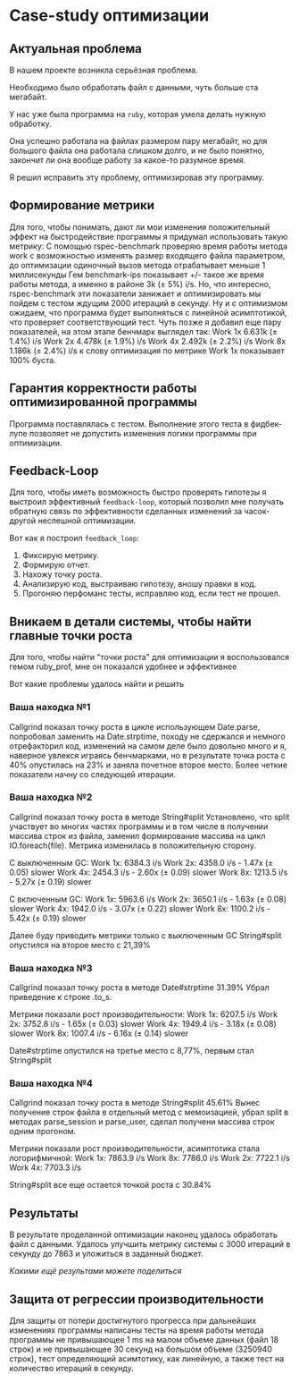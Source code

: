 # Case-study оптимизации

## Актуальная проблема
В нашем проекте возникла серьёзная проблема.

Необходимо было обработать файл с данными, чуть больше ста мегабайт.

У нас уже была программа на `ruby`, которая умела делать нужную обработку.

Она успешно работала на файлах размером пару мегабайт, но для большого файла она работала слишком долго, и не было понятно, закончит ли она вообще работу за какое-то разумное время.

Я решил исправить эту проблему, оптимизировав эту программу.

## Формирование метрики
Для того, чтобы понимать, дают ли мои изменения положительный эффект на быстродействие программы я придумал использовать такую метрику: 
С помощью rspec-benchmark проверяю время работы метода work с возможностью изменять размер входящего файла параметром, до оптимизации одиночный вызов метода отрабатывает меньше 1 миллисекунды
Гем benchmark-ips показывает +/- такое же время работы метода, а именно в районе 3k (± 5%) i/s. Но, что интересно, rspec-benchmark эти показатели занижает и оптимизировать мы пойдем с тестом 
ждущим 2000 итераций в секунду. Ну и с оптимизмом ожидаем, что программа будет выполняться с линейной асимптотикой, что проверяет соответствующий тест.
Чуть позже я добавил еще пару показателей, на этом этапе бенчмарк выглядел так:
Work 1x      6.631k (± 1.4%) i/s
Work 2x      4.478k (± 1.9%) i/s
Work 4x      2.492k (± 2.2%) i/s
Work 8x      1.186k (± 2.4%) i/s
к слову оптимизация по метрике Work 1x показывает 100% буста.

## Гарантия корректности работы оптимизированной программы
Программа поставлялась с тестом. Выполнение этого теста в фидбек-лупе позволяет не допустить изменения логики программы при оптимизации.

## Feedback-Loop
Для того, чтобы иметь возможность быстро проверять гипотезы я выстроил эффективный `feedback-loop`, который позволил мне получать обратную связь по эффективности сделанных изменений 
за часок-другой неспешной оптимизации.

Вот как я построил `feedback_loop`: 
1. Фиксирую метрику.
2. Формирую отчет.
3. Нахожу точку роста.
4. Анализирую код, выстраиваю гипотезу, вношу правки в код.
5. Прогоняю перфоманс тесты, исправляю код, если тест не прошел.

## Вникаем в детали системы, чтобы найти главные точки роста
Для того, чтобы найти "точки роста" для оптимизации я воспользовался гемом ruby_prof, мне он показался удобнее и эффективнее

Вот какие проблемы удалось найти и решить

### Ваша находка №1
Сallgrind показал точку роста в цикле использующем Date.parse, попробовал заменить на Date.strptime,
 походу не сдержался и немного отрефакторил код, изменений на самом деле было довольно много и я, наверное увлекся
 играясь бенчмарками, но в результате точка роста c 40% опустилась на 23% и заняла почетное второе место. 
 Более четкие показатели начну со следующей итерации.

### Ваша находка №2
Сallgrind показал точку роста в методе String#split
Установлено, что split участвует во многих частях программы и в том числе в получении массива строк из файла, 
заменил формирование массива на цикл IO.foreach(file).
Метрика изменилась в положительную сторону.

С выключенным GC:
Work 1x:     6384.3 i/s
Work 2x:     4358.0 i/s - 1.47x  (± 0.05) slower
Work 4x:     2454.3 i/s - 2.60x  (± 0.09) slower
Work 8x:     1213.5 i/s - 5.27x  (± 0.19) slower

С включенным GC:
Work 1x:     5963.6 i/s
Work 2x:     3650.1 i/s - 1.63x  (± 0.08) slower
Work 4x:     1942.0 i/s - 3.07x  (± 0.22) slower
Work 8x:     1100.2 i/s - 5.42x  (± 0.19) slower

Далее буду приводить метрики только с выключенным GC
String#split опустился на второе место с 21,39%

### Ваша находка №3
Сallgrind показал точку роста в методе Date#strptime 31.39%
Убрал приведение к строке .to_s.

Метрики показали рост производительности:
Work 1x:     6207.5 i/s
Work 2x:     3752.8 i/s - 1.65x  (± 0.03) slower
Work 4x:     1949.4 i/s - 3.18x  (± 0.08) slower
Work 8x:     1007.4 i/s - 6.16x  (± 0.14) slower

Date#strptime опустился на третье место с 8,77%, первым стал String#split

### Ваша находка №4
Сallgrind показал точку роста в методе String#split 45.61%
Вынес получение строк файла в отдельный метод с мемоизацией, убрал split в методах parse_session и parse_user,
сделал получени массива строк одним прогоном.

Метрики показали рост производительности, асимптотика стала логорифмичной:
Work 1x:     7863.9 i/s
Work 8x:     7786.0 i/s
Work 2x:     7722.1 i/s
Work 4x:     7703.3 i/s

String#split все еще остается точкой роста с 30.84%

## Результаты
В результате проделанной оптимизации наконец удалось обработать файл с данными.
Удалось улучшить метрику системы с 3000 итераций в секунду до 7863 и уложиться в заданный бюджет.

*Какими ещё результами можете поделиться*

## Защита от регрессии производительности
Для защиты от потери достигнутого прогресса при дальнейших изменениях программы написаны тесты на время работы метода программы
не привышающее 1 ms на малом объеме данных (файл 18 строк) и не привышающее 30 секунд на большом объеме (3250940 строк),
тест определяющий асимтотику, как линейную, а также тест на количество итераций в секунду.

